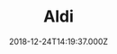---
date: 2018-12-24T14:19:37.000Z
title: Aldi
latitude: 54.07040470697898
longitude: -2.8756047426273934
category: checkin
---